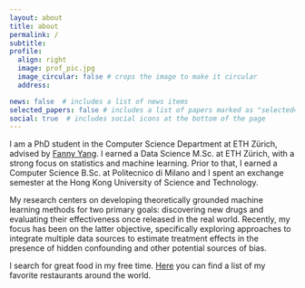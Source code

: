 ```yaml
---
layout: about
title: about
permalink: /
subtitle: 
profile:
  align: right
  image: prof_pic.jpg
  image_circular: false # crops the image to make it circular
  address: 

news: false  # includes a list of news items
selected_papers: false # includes a list of papers marked as "selected={true}"
social: true  # includes social icons at the bottom of the page
---
```



I am a PhD student in the Computer Science Department at ETH Zürich, advised by <a href="https://sml.inf.ethz.ch/group/fannyy/"> Fanny Yang</a>. I earned a Data Science M.Sc. at ETH Zürich, with a strong focus on statistics and machine learning. Prior to that, I earned a Computer Science B.Sc. at Politecnico di Milano and I spent an exchange semester at the Hong Kong University of Science and Technology.

My research centers on developing theoretically grounded machine learning methods for two primary goals: discovering new drugs and evaluating their effectiveness once released in the real world. Recently, my focus has been on the latter objective, specifically exploring approaches to integrate multiple data sources to estimate treatment effects in the presence of hidden confounding and other potential sources of bias.


I search for great food in my free time. <a href="https://docs.google.com/spreadsheets/d/1dLAPyMRM7EseTCzUJxRHxg5cH28zorRAejlY0h7wbR8/edit?usp=sharing"> Here</a> you can find a list of my favorite restaurants around the world.
